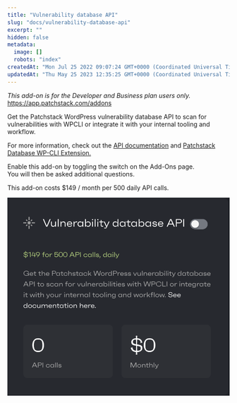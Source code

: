 ```yaml
---
title: "Vulnerability database API"
slug: "docs/vulnerability-database-api"
excerpt: ""
hidden: false
metadata: 
  image: []
  robots: "index"
createdAt: "Mon Jul 25 2022 09:07:24 GMT+0000 (Coordinated Universal Time)"
updatedAt: "Thu May 25 2023 12:35:25 GMT+0000 (Coordinated Universal Time)"
---
```

_This add-on is for the Developer and Business plan users only._  
<https://app.patchstack.com/addons>

Get the Patchstack WordPress vulnerability database API to scan for vulnerabilities with WPCLI or integrate it with your internal tooling and workflow.

For more information, check out the <a href="https://docs.patchstack.com/docs/vulnerability-api-for-developers" target="_blank">API documentation</a> and <a href="https://github.com/patchstack/wpcli-patchstack" target="_blank">Patchstack Database WP-CLI Extension.</a>

Enable this add-on by toggling the switch on the Add-Ons page.  
You will then be asked additional questions.

This add-on costs $149 / month per 500 daily API calls.

![](/src/assets/images/a9f6ce7-small-Patchstack_vulnerability_database_api.png)
